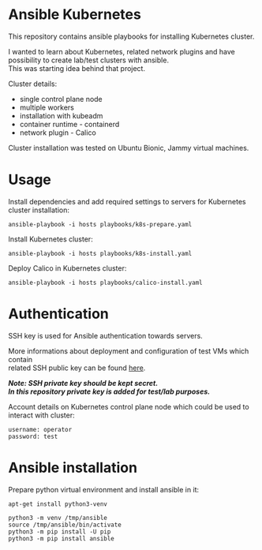 # Ansible Kubernetes

This repository contains ansible playbooks for installing Kubernetes cluster.

I wanted to learn about Kubernetes, related network plugins and have possibility to create lab/test clusters with ansible.  
This was starting idea behind that project.  

Cluster details:
- single control plane node
- multiple workers
- installation with kubeadm
- container runtime - containerd
- network plugin - Calico

Cluster installation was tested on Ubuntu Bionic, Jammy virtual machines.  

# Usage
Install dependencies and add required settings to servers for Kubernetes cluster installation:
```console
ansible-playbook -i hosts playbooks/k8s-prepare.yaml
```

Install Kubernetes cluster:
```console
ansible-playbook -i hosts playbooks/k8s-install.yaml
```

Deploy Calico in Kubernetes cluster:
```console
ansible-playbook -i hosts playbooks/calico-install.yaml
```

# Authentication

SSH key is used for Ansible authentication towards servers.

More informations about deployment and configuration of test VMs which contain  
related SSH public key can be found [here](https://github.com/mbarecki/kvm-ubuntu-server-deployer).

***Note: SSH private key should be kept secret.  
In this repository private key is added for test/lab purposes.***

Account details on Kubernetes control plane node which could be used to interact with cluster:
```console
username: operator
password: test
```

# Ansible installation
Prepare python virtual environment and install ansible in it:
```console
apt-get install python3-venv

python3 -m venv /tmp/ansible
source /tmp/ansible/bin/activate
python3 -m pip install -U pip
python3 -m pip install ansible
```
